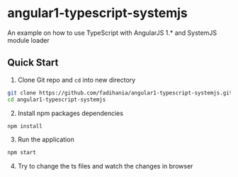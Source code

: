 # angular1-typescript-systemjs
An example on how to use TypeScript with AngularJS 1.* and SystemJS module loader

## Quick Start
1. Clone Git repo and `cd` into new directory
  ```bash
  git clone https://github.com/fadihania/angular1-typescript-systemjs.git
  cd angular1-typescript-systemjs
  ```
  
2. Install npm packages dependencies
  ```bash
  npm install
  ```

3. Run the application
  ```bash
  npm start
  ```

4. Try to change the ts files and watch the changes in browser
